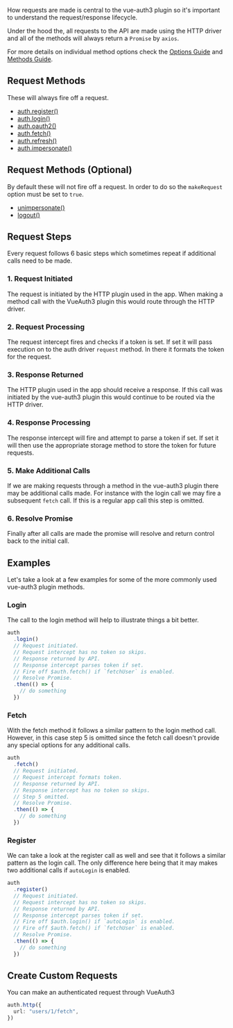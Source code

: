 How requests are made is central to the vue-auth3 plugin so it's important to understand the request/response lifecycle.

Under the hood the, all requests to the API are made using the HTTP driver and all of the methods will always return a `Promise` by `axios`.

For more details on individual method options check the [Options Guide](/options/core) and [Methods Guide](/methods/overview).

## Request Methods

These will always fire off a request.

- [auth.register()](/methods/register-and-login#register)
- [auth.login()](/methods/register-and-login#login)
- [auth.oauth2()](/methods/register-and-login#oauth2)
- [auth.fetch()](/methods/register-and-login#fetch)
- [auth.refresh()](/methods/register-and-login#refresh)
- [auth.impersonate()](/methods/register-and-login#impersonate)

## Request Methods (Optional)

By default these will not fire off a request. In order to do so the `makeRequest` option must be set to `true`.

- [unimpersonate()](/methods/register-and-login#unimpersonate)
- [logout()](/methods/register-and-login#logout)

## Request Steps

Every request follows 6 basic steps which sometimes repeat if additional calls need to be made.

### 1. Request Initiated

The request is initiated by the HTTP plugin used in the app. When making a method call with the VueAuth3 plugin this would route through the HTTP driver.

### 2. Request Processing

The request intercept fires and checks if a token is set. If set it will pass execution on to the auth driver `request` method. In there it formats the token for the request.

### 3. Response Returned

The HTTP plugin used in the app should receive a response. If this call was initiated by the vue-auth3 plugin this would continue to be routed via the HTTP driver.

### 4. Response Processing

The response intercept will fire and attempt to parse a token if set. If set it will then use the appropriate storage method to store the token for future requests.

### 5. Make Additional Calls

If we are making requests through a method in the vue-auth3 plugin there may be additional calls made. For instance with the login call we may fire a subsequent `fetch` call. If this is a regular app call this step is omitted.

### 6. Resolve Promise

Finally after all calls are made the promise will resolve and return control back to the initial call.

## Examples

Let's take a look at a few examples for some of the more commonly used vue-auth3 plugin methods.

### Login

The call to the login method will help to illustrate things a bit better.

```ts
auth
  .login()
  // Request initiated.
  // Request intercept has no token so skips.
  // Response returned by API.
  // Response intercept parses token if set.
  // Fire off $auth.fetch() if `fetchUser` is enabled.
  // Resolve Promise.
  .then(() => {
    // do something
  })
```

### Fetch

With the fetch method it follows a similar pattern to the login method call. However, in this case step 5 is omitted since the fetch call doesn't provide any special options for any additional calls.

```ts
auth
  .fetch()
  // Request initiated.
  // Request intercept formats token.
  // Response returned by API.
  // Response intercept has no token so skips.
  // Step 5 omitted.
  // Resolve Promise.
  .then(() => {
    // do something
  })
```

### Register

We can take a look at the register call as well and see that it follows a similar pattern as the login call. The only difference here being that it may makes two additional calls if `autoLogin` is enabled.

```ts
auth
  .register()
  // Request initiated.
  // Request intercept has no token so skips.
  // Response returned by API.
  // Response intercept parses token if set.
  // Fire off $auth.login() if `autoLogin` is enabled.
  // Fire off $auth.fetch() if `fetchUser` is enabled.
  // Resolve Promise.
  .then(() => {
    // do something
  })
```

## Create Custom Requests

You can make an authenticated request through VueAuth3

```ts
auth.http({
  url: "users/1/fetch",
})
```

